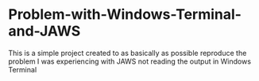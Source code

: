 # Problem-with-Windows-Terminal-and-JAWS

This is a simple project created to as basically as possible reproduce the problem I was experiencing with JAWS not reading the output in Windows Terminal

